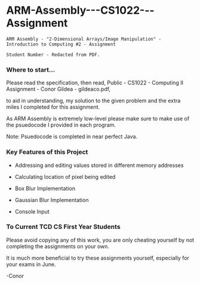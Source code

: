 # ARM-Assembly---CS1022---Assignment
```
ARM Assembly - "2-Dimensional Arrays/Image Manipulation" - Introduction to Computing #2 - Assignment

Student Number - Redacted from PDF.
```

### Where to start...

Please read the specification, then read, Public - CS1022 - Computing II Assignment - Conor Gildea - gildeaco.pdf,

to aid in understanding, my solution to the given problem and the extra miles I completed for this assignment.

As ARM Assembly is extremely low-level please make sure to make use of the psuedocode I provided in each program.

Note: Psuedocode is completed in near perfect Java.

### Key Features of this Project

- Addressing and editing values stored in different memory addresses

- Calculating location of pixel being edited

- Box Blur Implementation

- Gaussian Blur Implementation

- Console Input

### To Current TCD CS First Year Students

Please avoid copying any of this work, you are only cheating yourself by not completing the assignments on your own.

It is much more beneficial to try these assignments yourself, especially for your exams in June.

-Conor
